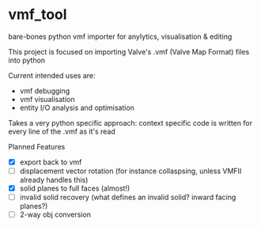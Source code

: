 # vmf_tool
bare-bones python vmf importer for anylytics, visualisation &amp; editing

This project is focused on importing Valve's .vmf (Valve Map Format) files into python

Current intended uses are:
  + vmf debugging
  + vmf visualisation
  + entity I/O analysis and optimisation
  
Takes a very python specific approach: context specific code is written for every line of the .vmf as it's read

Planned Features
 - [x] export back to vmf
 - [ ] displacement vector rotation (for instance collaspsing, unless VMFII already handles this)
 - [x] solid planes to full faces (almost!)
 - [ ] invalid solid recovery (what defines an invalid solid? inward facing planes?)
 - [ ] 2-way obj conversion
